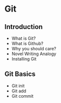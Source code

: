 # Git

## Introduction
* What is Git?
* What is Github?
* Why you should care?
* Novel Writing Analogy
* Installing Git

## Git Basics
* Git init
* Git add
* Git commit

